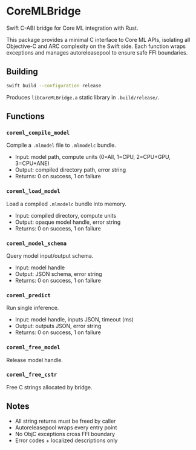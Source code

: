 # CoreMLBridge

Swift C-ABI bridge for Core ML integration with Rust.

This package provides a minimal C interface to Core ML APIs, isolating all Objective-C and ARC complexity on the Swift side. Each function wraps exceptions and manages autoreleasepool to ensure safe FFI boundaries.

## Building

```bash
swift build --configuration release
```

Produces `libCoreMLBridge.a` static library in `.build/release/`.

## Functions

### `coreml_compile_model`
Compile a `.mlmodel` file to `.mlmodelc` bundle.
- Input: model path, compute units (0=All, 1=CPU, 2=CPU+GPU, 3=CPU+ANE)
- Output: compiled directory path, error string
- Returns: 0 on success, 1 on failure

### `coreml_load_model`
Load a compiled `.mlmodelc` bundle into memory.
- Input: compiled directory, compute units
- Output: opaque model handle, error string
- Returns: 0 on success, 1 on failure

### `coreml_model_schema`
Query model input/output schema.
- Input: model handle
- Output: JSON schema, error string
- Returns: 0 on success, 1 on failure

### `coreml_predict`
Run single inference.
- Input: model handle, inputs JSON, timeout (ms)
- Output: outputs JSON, error string
- Returns: 0 on success, 1 on failure

### `coreml_free_model`
Release model handle.

### `coreml_free_cstr`
Free C strings allocated by bridge.

## Notes

- All string returns must be freed by caller
- Autoreleasepool wraps every entry point
- No ObjC exceptions cross FFI boundary
- Error codes + localized descriptions only
